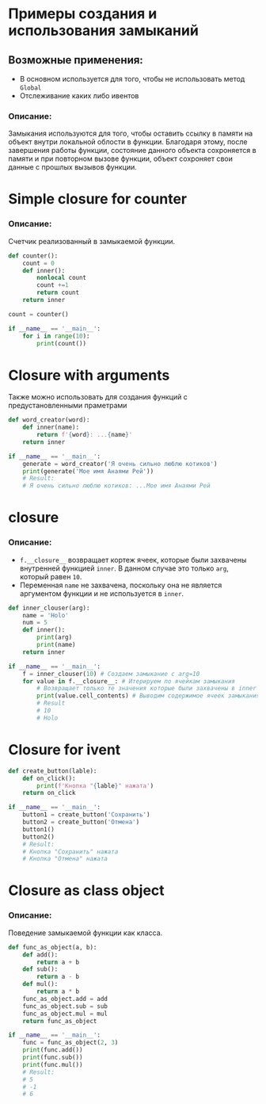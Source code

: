 # Примеры создания и использования замыканий
## Возможные применения:
- В основном используется для того, чтобы не использовать метод `Global`
- Отслеживание каких либо ивентов
### Описание:
Замыкания используются для того, чтобы оставить ссылку в памяти на объект внутри
локальной облости в функции. Благодаря этому, после завершения работы функции,
состояние данного объекта сохроняется в памяти и при повторном вызове функции,
объект сохроняет свои данные с прошлых вызывов функции.
# Simple closure for counter
### Описание:
Счетчик реализованный в замыкаемой функции.
```python
def counter():
    count = 0
    def inner():
        nonlocal count
        count +=1
        return count
    return inner

count = counter()

if __name__ == '__main__':
    for i in range(10):
        print(count())
```

# Closure with arguments
Также можно использовать для создания функций с предустановленными праметрами
```python
def word_creator(word):
    def inner(name):
        return f'{word}: ...{name}'
    return inner

if __name__ == '__main__':
    generate = word_creator('Я очень сильно люблю котиков')
    print(generate('Мое имя Анаями Рей'))
    # Result:
    # Я очень сильно люблю котиков: ...Мое имя Анаями Рей
```
# __closure__ 
### Описание:
- `f.__closure__` возвращает кортеж ячеек, которые были захвачены внутренней
функцией `inner`. В данном случае это только `arg`, который равен `10`.
- Переменная `name` не захвачена, поскольку она не является аргументом функции
и не используется в `inner`.
```python
def inner_clouser(arg):
    name = 'Holo'
    num = 5
    def inner():
        print(arg)
        print(name)
    return inner

if __name__ == '__main__':
    f = inner_clouser(10) # Создаем замыкание с arg=10
    for value in f.__closure__: # Итерируем по ячейкам замыкания
        # Возвращает только те значения которые были захвачены в inner
        print(value.cell_contents) # Выводим содержимое ячеек замыкания
        # Result
        # 10
        # Holo
```
# Closure for ivent
```python
def create_button(lable):
    def on_click():
        print(f'Кнопка "{lable}" нажата')
    return on_click

if __name__ == '__main__':
    button1 = create_button('Сохранить')
    button2 = create_button('Отмена')
    button1()
    button2()
    # Result:
    # Кнопка "Сохранить" нажата
    # Кнопка "Отмена" нажата
```
# Closure as class object
### Описание:
Поведение замыкаемой функции как класса.
```python
def func_as_object(a, b):
    def add():
        return a + b
    def sub():
        return a - b
    def mul():
        return a * b
    func_as_object.add = add
    func_as_object.sub = sub
    func_as_object.mul = mul
    return func_as_object

if __name__ == '__main__':
    func = func_as_object(2, 3)
    print(func.add())
    print(func.sub())
    print(func.mul())
    # Result:
    # 5
    # -1
    # 6
```